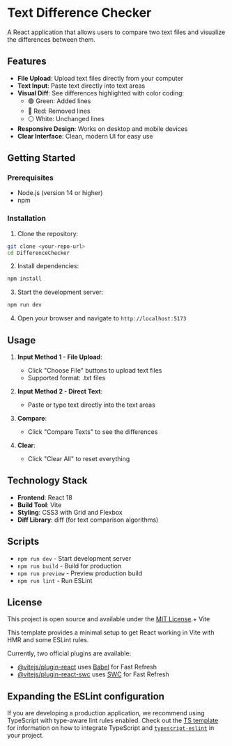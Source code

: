 # Text Difference Checker

A React application that allows users to compare two text files and visualize the differences between them.

## Features

- **File Upload**: Upload text files directly from your computer
- **Text Input**: Paste text directly into text areas
- **Visual Diff**: See differences highlighted with color coding:
  - 🟢 Green: Added lines
  - 🔴 Red: Removed lines  
  - ⚪ White: Unchanged lines
- **Responsive Design**: Works on desktop and mobile devices
- **Clear Interface**: Clean, modern UI for easy use

## Getting Started

### Prerequisites

- Node.js (version 14 or higher)
- npm

### Installation

1. Clone the repository:
```bash
git clone <your-repo-url>
cd DifferenceChecker
```

2. Install dependencies:
```bash
npm install
```

3. Start the development server:
```bash
npm run dev
```

4. Open your browser and navigate to `http://localhost:5173`

## Usage

1. **Input Method 1 - File Upload**: 
   - Click "Choose File" buttons to upload text files
   - Supported format: .txt files

2. **Input Method 2 - Direct Text**:
   - Paste or type text directly into the text areas

3. **Compare**: 
   - Click "Compare Texts" to see the differences

4. **Clear**: 
   - Click "Clear All" to reset everything

## Technology Stack

- **Frontend**: React 18
- **Build Tool**: Vite
- **Styling**: CSS3 with Grid and Flexbox
- **Diff Library**: diff (for text comparison algorithms)

## Scripts

- `npm run dev` - Start development server
- `npm run build` - Build for production
- `npm run preview` - Preview production build
- `npm run lint` - Run ESLint

## License

This project is open source and available under the [MIT License](LICENSE).+ Vite

This template provides a minimal setup to get React working in Vite with HMR and some ESLint rules.

Currently, two official plugins are available:

- [@vitejs/plugin-react](https://github.com/vitejs/vite-plugin-react/blob/main/packages/plugin-react) uses [Babel](https://babeljs.io/) for Fast Refresh
- [@vitejs/plugin-react-swc](https://github.com/vitejs/vite-plugin-react/blob/main/packages/plugin-react-swc) uses [SWC](https://swc.rs/) for Fast Refresh

## Expanding the ESLint configuration

If you are developing a production application, we recommend using TypeScript with type-aware lint rules enabled. Check out the [TS template](https://github.com/vitejs/vite/tree/main/packages/create-vite/template-react-ts) for information on how to integrate TypeScript and [`typescript-eslint`](https://typescript-eslint.io) in your project.
